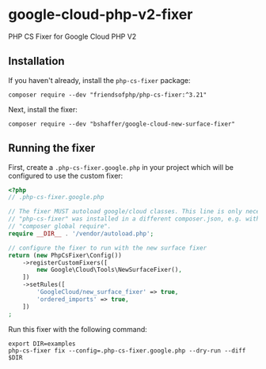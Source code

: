 # google-cloud-php-v2-fixer
PHP CS Fixer for Google Cloud PHP V2

## Installation

If you haven't already, install the `php-cs-fixer` package:

```
composer require --dev "friendsofphp/php-cs-fixer:^3.21"
```

Next, install the fixer:

```
composer require --dev "bshaffer/google-cloud-new-surface-fixer"
```

## Running the fixer

First, create a `.php-cs-fixer.google.php` in your project which will be
configured to use the custom fixer:

```php
<?php
// .php-cs-fixer.google.php

// The fixer MUST autoload google/cloud classes. This line is only necessary if
// "php-cs-fixer" was installed in a different composer.json, e.g. with
// "composer global require".
require __DIR__ . '/vendor/autoload.php';

// configure the fixer to run with the new surface fixer
return (new PhpCsFixer\Config())
    ->registerCustomFixers([
        new Google\Cloud\Tools\NewSurfaceFixer(),
    ])
    ->setRules([
        'GoogleCloud/new_surface_fixer' => true,
        'ordered_imports' => true,
    ])
;
```

Run this fixer with the following command:

```
export DIR=examples
php-cs-fixer fix --config=.php-cs-fixer.google.php --dry-run --diff $DIR
```